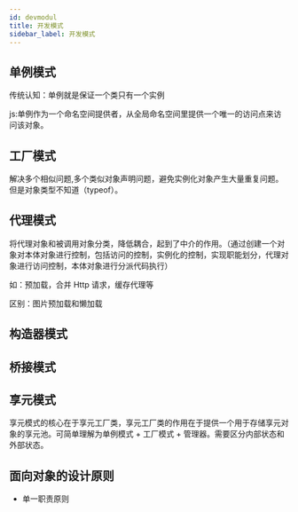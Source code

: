 ```yaml
---
id: devmodul
title: 开发模式
sidebar_label: 开发模式
---
```


## 单例模式

传统认知：单例就是保证一个类只有一个实例

js:单例作为一个命名空间提供者，从全局命名空间里提供一个唯一的访问点来访问该对象。

## 工厂模式

解决多个相似问题,多个类似对象声明问题，避免实例化对象产生大量重复问题。但是对象类型不知道（typeof）。

## 代理模式

将代理对象和被调用对象分类，降低耦合，起到了中介的作用。（通过创建一个对象对本体对象进行控制，包括访问的控制，实例化的控制，实现职能划分，代理对象进行访问控制，本体对象进行分派代码执行）

如：预加载，合并 Http 请求，缓存代理等

区别：图片预加载和懒加载

## 构造器模式

## 桥接模式

## 享元模式

享元模式的核心在于享元工厂类，享元工厂类的作用在于提供一个用于存储享元对象的享元池。可简单理解为单例模式 + 工厂模式 + 管理器。需要区分内部状态和外部状态。

## 面向对象的设计原则

- 单一职责原则
